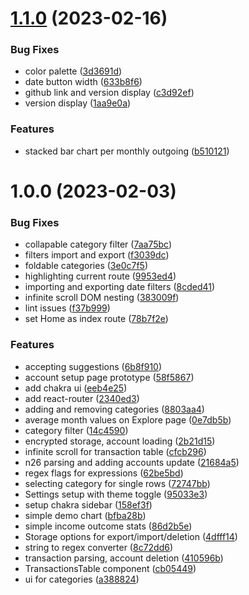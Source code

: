 # [1.1.0](https://github.com/JohannesPatzschke/finance-explorer/compare/v1.0.0...v1.1.0) (2023-02-16)


### Bug Fixes

* color palette ([3d3691d](https://github.com/JohannesPatzschke/finance-explorer/commit/3d3691d917f625d49a6033222dbee7a4a6c7f94b))
* date button width ([633b8f6](https://github.com/JohannesPatzschke/finance-explorer/commit/633b8f6c0bcdcd7695b156a19722c5e154e27e70))
* github link and version display ([c3d92ef](https://github.com/JohannesPatzschke/finance-explorer/commit/c3d92ef2885da7903cf29acf1519a9ddfd5968e8))
* version display ([1aa9e0a](https://github.com/JohannesPatzschke/finance-explorer/commit/1aa9e0a8832d1e076d5b627b284d0e6fb4ea9ddf))


### Features

* stacked bar chart per monthly outgoing ([b510121](https://github.com/JohannesPatzschke/finance-explorer/commit/b510121a60673eef56fd89d3e0f50eccf1c94cee))

# 1.0.0 (2023-02-03)


### Bug Fixes

* collapable category filter ([7aa75bc](https://github.com/JohannesPatzschke/finance-explorer/commit/7aa75bc3d43978861a90dbbed157bd712eca122f))
* filters import and export ([f3039dc](https://github.com/JohannesPatzschke/finance-explorer/commit/f3039dc9fdc55bddcf76ebe64df67240a5a9a4d0))
* foldable categories ([3e0c7f5](https://github.com/JohannesPatzschke/finance-explorer/commit/3e0c7f5c246dee86fdef4cb7a6fafef03d3149cd))
* highlighting current route ([9953ed4](https://github.com/JohannesPatzschke/finance-explorer/commit/9953ed4dc93396f5eed3302d78b0ab62dc4cc2c8))
* importing and exporting date filters ([8cded41](https://github.com/JohannesPatzschke/finance-explorer/commit/8cded41f1e71d54433559bacb6657c2b8979f5a7))
* infinite scroll DOM nesting ([383009f](https://github.com/JohannesPatzschke/finance-explorer/commit/383009f240610275fb656885d1a7227f0d1d7383))
* lint issues ([f37b999](https://github.com/JohannesPatzschke/finance-explorer/commit/f37b999e93ee46db21c04eed9c43f9fa828d2cf2))
* set Home as index route ([78b7f2e](https://github.com/JohannesPatzschke/finance-explorer/commit/78b7f2efd5f3058842b2296939c3646ad66ea0ae))


### Features

* accepting suggestions ([6b8f910](https://github.com/JohannesPatzschke/finance-explorer/commit/6b8f910506dfe60df2ac2113eee841a99397e2e1))
* account setup page prototype ([58f5867](https://github.com/JohannesPatzschke/finance-explorer/commit/58f5867ec9bcb38aaebdbcf0c1a7ecf9c8c01b29))
* add chakra ui ([eeb4e25](https://github.com/JohannesPatzschke/finance-explorer/commit/eeb4e25b4c861cc81962823171f2af35289f431d))
* add react-router ([2340ed3](https://github.com/JohannesPatzschke/finance-explorer/commit/2340ed36cf0192314c229c8f31bac431afdf7157))
* adding and removing categories ([8803aa4](https://github.com/JohannesPatzschke/finance-explorer/commit/8803aa4b9150859dca2505ed42f3f8a270835163))
* average month values on Explore page ([0e7db5b](https://github.com/JohannesPatzschke/finance-explorer/commit/0e7db5b9cd27d4ebdb8814310710169ae11bcd0c))
* category filter ([14c4590](https://github.com/JohannesPatzschke/finance-explorer/commit/14c4590af1e7ba6474905ffdef8b1a31f3e359b1))
* encrypted storage, account loading ([2b21d15](https://github.com/JohannesPatzschke/finance-explorer/commit/2b21d1538a884c3b8efc720c55c793284a089aa1))
* infinite scroll for transaction table ([cfcb296](https://github.com/JohannesPatzschke/finance-explorer/commit/cfcb2962257270f032d548e81469bc0c4c9eb0e8))
* n26 parsing and adding accounts update ([21684a5](https://github.com/JohannesPatzschke/finance-explorer/commit/21684a598d9c82fa4cfcab1e07a95d7c3fc20dca))
* regex flags for expressions ([62be5bd](https://github.com/JohannesPatzschke/finance-explorer/commit/62be5bd00334bafb8d3550905ffaaf4deb0a8eec))
* selecting category for single rows ([72747bb](https://github.com/JohannesPatzschke/finance-explorer/commit/72747bb2d8c797fffea3ee3aa5aecf18c089887e))
* Settings setup with theme toggle ([95033e3](https://github.com/JohannesPatzschke/finance-explorer/commit/95033e3d65de0b646a2f4a01bfbcbe8792091bbe))
* setup chakra sidebar ([158ef3f](https://github.com/JohannesPatzschke/finance-explorer/commit/158ef3f112a0a2409b197a8822b5bc9d76afd1f3))
* simple demo chart ([bfba28b](https://github.com/JohannesPatzschke/finance-explorer/commit/bfba28b2f2a5c15189044ccaaa89f2d6a2f458c4))
* simple income outcome stats ([86d2b5e](https://github.com/JohannesPatzschke/finance-explorer/commit/86d2b5ef0d34f79338f46babec14bc63480af74b))
* Storage options for export/import/deletion ([4dfff14](https://github.com/JohannesPatzschke/finance-explorer/commit/4dfff148eb049b5d7d66c70b206e0d24fbe66307))
* string to regex converter ([8c72dd6](https://github.com/JohannesPatzschke/finance-explorer/commit/8c72dd662a2ab5d1ef7a6ea77c2154969a9ca51a))
* transaction parsing, account deletion ([410596b](https://github.com/JohannesPatzschke/finance-explorer/commit/410596b3e8da3f3969440756a54328018c9336b6))
* TransactionsTable component ([cb05449](https://github.com/JohannesPatzschke/finance-explorer/commit/cb05449b230c736d8cd15a4f8c305e83fab32ccb))
* ui for categories ([a388824](https://github.com/JohannesPatzschke/finance-explorer/commit/a3888241e907ddf10d26bedd485bcfec273a9ddf))

